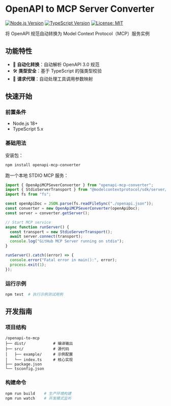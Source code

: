 # OpenAPI to MCP Server Converter

[![Node.js Version](https://img.shields.io/badge/node-%3E%3D18.x-brightgreen)](https://nodejs.org/)
[![TypeScript Version](https://img.shields.io/badge/typescript-5.x-blue)](https://www.typescriptlang.org/)
[![License: MIT](https://img.shields.io/badge/License-MIT-yellow.svg)](https://opensource.org/licenses/MIT)

将 OpenAPI 规范自动转换为 Model Context Protocol（MCP）服务实例

## 功能特性

- 🚀 **自动化转换**：自动解析 OpenAPI 3.0 规范
- 🛠 **类型安全**：基于 TypeScript 的强类型校验
- 🔄 **请求代理**：自动处理工具调用参数映射

## 快速开始

### 前置条件

- Node.js 18+
- TypeScript 5.x

### 基础用法

安装包：

```bash
npm install openapi-mcp-converter
```

跑一个本地 STDIO MCP 服务：

```typescript
import { OpenApiMCPSeverConverter } from "openapi-mcp-converter";
import { StdioServerTransport } from "@modelcontextprotocol/sdk/server/stdio.js";
import fs from "fs";

const openApiDoc = JSON.parse(fs.readFileSync("./openapi.json"));
const converter = new OpenApiMCPSeverConverter(openApiDoc);
const server = converter.getServer();

// Start MCP service
async function runServer() {
  const transport = new StdioServerTransport();
  await server.connect(transport);
  console.log("GitHub MCP Server running on stdio");
}

runServer().catch((error) => {
  console.error("Fatal error in main():", error);
  process.exit(1);
});

```

### 运行示例

```bash
npm test  # 执行示例测试用例
```

## 开发指南

### 项目结构

```
/openapi-to-mcp
├── dist/            # 编译输出
├── src/             # 源代码
│   ├── example/     # 示例配置
│   └── index.ts     # 核心实现
├── package.json
└── tsconfig.json
```

### 构建命令

```bash
npm run build    # 生产环境构建
npm run watch    # 开发模式监听
```
